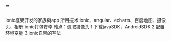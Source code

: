 # -
ionic框架开发的家族树app
所用技术:ionic、angular、echarts、百度地图、摄像头、相册
ionic打包安卓
难点：调取摄像头
1.下载javaSDK，AndroidSDK
2.配置环境变量
3.ionic自带的写法

